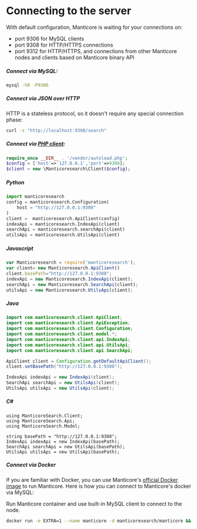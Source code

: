 # Connecting to the server



<!-- example connect -->
With default configuration, Manticore is waiting for your connections on:

  * port 9306 for MySQL clients
  * port 9308 for HTTP/HTTPS connections
  * port 9312 for HTTP/HTTPS, and connections from other Manticore nodes and clients based on Manticore binary API


<!-- intro -->
##### Connect via MySQL:

<!-- request SQL -->
```bash
mysql -h0 -P9306
```

<!-- intro -->
##### Connect via JSON over HTTP

<!-- request HTTP -->
HTTP is a stateless protocol, so it doesn't require any special connection phase:

```bash
curl -s "http://localhost:9308/search"
```

<!-- intro -->
##### Connect via [PHP client](https://github.com/manticoresoftware/manticoresearch-php):

<!-- request PHP -->
```php
require_once __DIR__ . '/vendor/autoload.php';
$config = ['host'=>'127.0.0.1','port'=>9308];
$client = new \Manticoresearch\Client($config);
```
<!-- intro -->
##### Python
<!-- request Python -->
```python
import manticoresearch
config = manticoresearch.Configuration(
    host = "http://127.0.0.1:9308"
)
client =  manticoresearch.ApiClient(config)
indexApi = manticoresearch.IndexApi(client)
searchApi = manticoresearch.searchApi(client)
utilsApi = manticoresearch.UtilsApi(client)
```
<!-- intro -->
##### Javascript
<!-- request Javascript -->
```javascript
var Manticoresearch = require('manticoresearch');
var client= new Manticoresearch.ApiClient()
client.basePath="http://127.0.0.1:9308";
indexApi = new Manticoresearch.IndexApi(client);
searchApi = new Manticoresearch.SearchApi(client);
utilsApi = new Manticoresearch.UtilsApi(client);
```

<!-- intro -->
##### Java
<!-- request Java -->
```java
import com.manticoresearch.client.ApiClient;
import com.manticoresearch.client.ApiException;
import com.manticoresearch.client.Configuration;
import com.manticoresearch.client.model.*;
import com.manticoresearch.client.api.IndexApi;
import com.manticoresearch.client.api.UtilsApi;
import com.manticoresearch.client.api.SearchApi;

ApiClient client = Configuration.getDefaultApiClient();
client.setBasePath("http://127.0.0.1:9308");

IndexApi indexApi = new IndexApi(client);
SearchApi searchApi = new UtilsApi(client);
UtilsApi utilsApi = new UtilsApi(client);
```

<!-- intro -->
##### C#
<!-- request C# -->
```clike
using ManticoreSearch.Client;
using ManticoreSearch.Api;
using ManticoreSearch.Model;

string basePath = "http://127.0.0.1:9308";
IndexApi indexApi = new IndexApi(basePath);
SearchApi searchApi = new UtilsApi(basePath);
UtilsApi utilsApi = new UtilsApi(basePath);
```

<!-- intro -->
##### Connect via Docker
If you are familiar with Docker, you can use Manticore's [official Docker image](https://github.com/manticoresoftware/docker) to run Manticore. Here is how you can connect to Manticore's docker via MySQL:
<!-- request docker -->
Run Manticore container and use built-in MySQL client to connect to the node.
```bash
docker run -e EXTRA=1 --name manticore -d manticoresearch/manticore && docker exec -it manticore mysql
```
<!-- end -->
<!-- proofread -->
